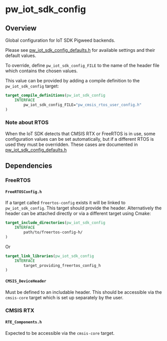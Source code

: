# pw_iot_sdk_config

## Overview

Global configuration for IoT SDK Pigweed backends.

Please see [pw_iot_sdk_config_defaults.h](include/pw_iot_sdk_config/config_defaults.h) for available settings and their default values.

To override, define `pw_iot_sdk_config_FILE` to the name of the header file which contains the chosen values.

This value can be provided by adding a compile definition to the `pw_iot_sdk_config` target:

```cmake
target_compile_definitions(pw_iot_sdk_config
    INTERFACE
        pw_iot_sdk_config_FILE="pw_cmsis_rtos_user_config.h"
)
```

### Note about RTOS

When the IoT SDK detects that CMSIS RTX or FreeRTOS is in use, some configuration values can be set automatically, but if a different RTOS is used they must be overridden. These cases are documented in [pw_iot_sdk_config_defaults.h](include/pw_iot_sdk_config_defaults.h)

## Dependencies

### FreeRTOS

#### `FreeRTOSConfig.h`

If a target called `freertos-config` exists it will be linked to `pw_iot_sdk_config`. This target should provide the header. Alternatively the header can be attached directly or via a different target using Cmake:

```cmake
target_include_directories(pw_iot_sdk_config
    INTERFACE
        path/to/freertos-config-h/
)
```

Or

```cmake
target_link_libraries(pw_iot_sdk_config
    INTERFACE
        target_providing_freertos_config_h
)
```

#### `CMSIS_DeviceHeader`

Must be defined to an includable header. This should be accessible via the `cmsis-core` target which is set up separately by the user.

### CMSIS RTX

#### `RTE_Components.h`

Expected to be accessible via the `cmsis-core` target.
